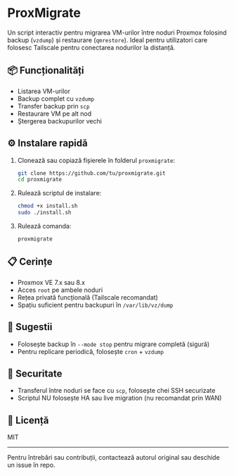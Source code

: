 # ProxMigrate

Un script interactiv pentru migrarea VM-urilor între noduri Proxmox folosind backup (`vzdump`) și restaurare (`qmrestore`). Ideal pentru utilizatori care folosesc Tailscale pentru conectarea nodurilor la distanță.

## 📦 Funcționalități
- Listarea VM-urilor
- Backup complet cu `vzdump`
- Transfer backup prin `scp`
- Restaurare VM pe alt nod
- Ștergerea backupurilor vechi

## ⚙️ Instalare rapidă

1. Clonează sau copiază fișierele în folderul `proxmigrate`:
   ```bash
   git clone https://github.com/tu/proxmigrate.git
   cd proxmigrate
   ```

2. Rulează scriptul de instalare:
   ```bash
   chmod +x install.sh
   sudo ./install.sh
   ```

3. Rulează comanda:
   ```bash
   proxmigrate
   ```

## 📋 Cerințe
- Proxmox VE 7.x sau 8.x
- Acces `root` pe ambele noduri
- Rețea privată funcțională (Tailscale recomandat)
- Spațiu suficient pentru backupuri în `/var/lib/vz/dump`

## 🧠 Sugestii
- Folosește backup în `--mode stop` pentru migrare completă (sigură)
- Pentru replicare periodică, folosește `cron` + `vzdump`

## 🔐 Securitate
- Transferul între noduri se face cu `scp`, folosește chei SSH securizate
- Scriptul NU folosește HA sau live migration (nu recomandat prin WAN)

## 📄 Licență
MIT

---

Pentru întrebări sau contribuții, contactează autorul original sau deschide un issue în repo.
